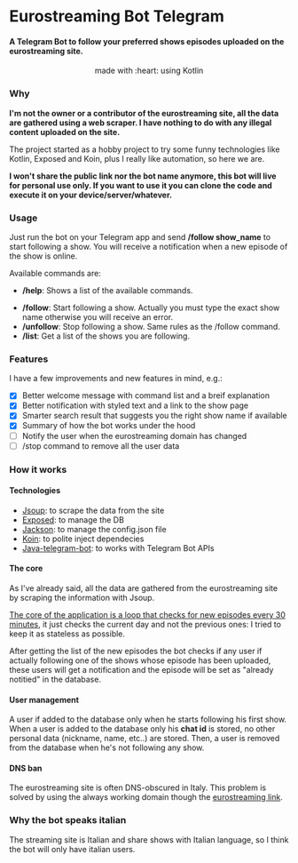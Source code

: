 # Eurostreaming Bot Telegram

#### A Telegram Bot to follow your preferred shows episodes uploaded on the eurostreaming site.

<p align="center">made with :heart: using Kotlin</p>

### Why

**I'm not the owner or a contributor of the eurostreaming site, all the data are gathered using a web scraper. I have nothing to do with any illegal content uploaded on the site.**

The project started as a hobby project to try some funny technologies like Kotlin, Exposed and Koin, plus I really like automation, so here we are.

**I won't share the public link nor the bot name anymore, this bot will live for personal use only. If you want to use it you can clone the code and execute it on your device/server/whatever.**

### Usage

Just run the bot on your Telegram app and send **/follow show_name** to start following a show. You will receive a notification when a new episode of the show is online.

Available commands are:

* **/help**: Shows a list of the available commands.
- **/follow**: Start following a show. Actually you must type the exact show name otherwise you will receive an error.
- **/unfollow**: Stop following a show. Same rules as the /follow command.
- **/list**: Get a list of the shows you are following.

### Features

I have a few improvements and new features in mind, e.g.:

- [x] Better welcome message with command list and a breif explanation
- [x] Better notification with styled text and a link to the show page
- [x] Smarter search result that suggests you the right show name if available
- [x] Summary of how the bot works under the hood
- [ ] Notify the user when the eurostreaming domain has changed
- [ ] /stop command to remove all the user data

### How it works

#### Technologies

- [Jsoup](https://jsoup.org/): to scrape the data from the site
- [Exposed](https://github.com/JetBrains/Exposed): to manage the DB
- [Jackson](https://github.com/FasterXML/jackson): to manage the config.json file
- [Koin](https://jsoup.org/): to polite inject dependecies
- [Java-telegram-bot](https://github.com/pengrad/java-telegram-bot-api): to works with Telegram Bot APIs


#### The core

As I've already said, all the data are gathered from the eurostreaming site by scraping the information with Jsoup.

[The core of the application is a loop that checks for new episodes every 30 minutes](src/main/kotlin/Application.kt), it just checks the current day and not the previous ones: I tried to keep it as stateless as possible.

After getting the list of the new episodes the bot checks if any user if actually following one of the shows whose episode has been uploaded, these users will get a notification and the episode will be set as "already notitied" in the database.



#### User management

A user if added to the database only when he starts following his first show.\
When a user is added to the database only his **chat id** is stored, no other personal data (nickname, name, etc..) are stored.
Then, a user is removed from the database when he's not following any show.



#### DNS ban

The eurostreaming site is often DNS-obscured in Italy. This problem is solved by using the always working domain though the [eurostreaming link](eurostreaming.link).



### Why the bot speaks italian

The streaming site is Italian and share shows with Italian language, so I think the bot will only have italian users.

